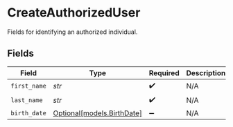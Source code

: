 # CreateAuthorizedUser

Fields for identifying an authorized individual.


## Fields

| Field                                                | Type                                                 | Required                                             | Description                                          |
| ---------------------------------------------------- | ---------------------------------------------------- | ---------------------------------------------------- | ---------------------------------------------------- |
| `first_name`                                         | *str*                                                | :heavy_check_mark:                                   | N/A                                                  |
| `last_name`                                          | *str*                                                | :heavy_check_mark:                                   | N/A                                                  |
| `birth_date`                                         | [Optional[models.BirthDate]](../models/birthdate.md) | :heavy_minus_sign:                                   | N/A                                                  |